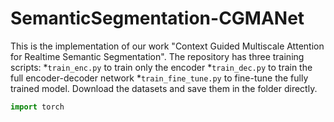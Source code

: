 # SemanticSegmentation-CGMANet
This is the implementation of our work "Context Guided Multiscale Attention for Realtime Semantic Segmentation". 
The repository has three training scripts: 
*`train_enc.py` to train only the encoder
*`train_dec.py` to train the full encoder-decoder network
*`train_fine_tune.py` to fine-tune the fully trained model.
Download the datasets and save them in the [](/dataset) folder directly.

```python
import torch
```
